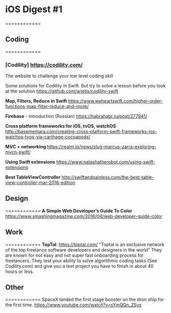 # iOS Digest #1
============

## Coding
============
### [Codility] https://codility.com/
The website to challenge your low level coding skill 

Some solutions for Codility in Swift. But try to solve a lesson before you look at the solution
https://github.com/arietis/codility-swift

**Map, Filters, Reduce in Swift** 
https://www.weheartswift.com/higher-order-functions-map-filter-reduce-and-more/

**Firebase** - introduction (Russian)
https://habrahabr.ru/post/277941/

**Cross platform frameworks for iOS, tvOS, watchOS**
http://basememara.com/creating-cross-platform-swift-frameworks-ios-watchos-tvos-via-carthage-cocoapods/

**MVC + networking**
https://realm.io/news/slug-marcus-zarra-exploring-mvcn-swift/

**Using Swift extensions**
https://www.natashatherobot.com/using-swift-extensions

**Best TableViewController**
http://swiftandpainless.com/the-best-table-view-controller-mar-2016-edition

## Design
============
**A Simple Web Developer’s Guide To Color**
https://www.smashingmagazine.com/2016/04/web-developer-guide-color

## Work
============
**TopTal**: https://toptal.com/
"Toptal is an exclusive network of the top freelance software developers and designers in the world"
They are known for not easy and not super fast onboarding process for freelancers.
They test your ability to solve algorithmic coding tasks (See Codility.com) and give you a test project you have to finish in about 40 hours or less.

## Other
============
SpaceX landed the first stage booster on the dron ship for the first time. 
https://www.youtube.com/watch?v=sYmQQn_ZSys


